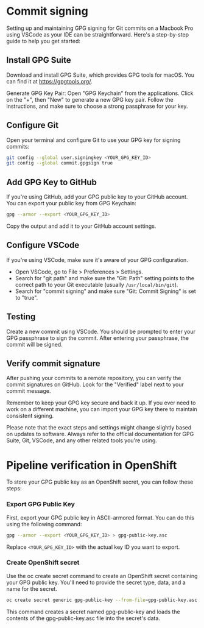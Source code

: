 # Commit signing

Setting up and maintaining GPG signing for Git commits on a Macbook Pro using VSCode as your IDE can be straightforward. Here's a step-by-step guide to help you get started:

## Install GPG Suite 
Download and install GPG Suite, which provides GPG tools for macOS. You can find it at https://gpgtools.org/.

Generate GPG Key Pair:
Open "GPG Keychain" from the applications. Click on the "+", then "New" to generate a new GPG key pair. Follow the instructions, and make sure to choose a strong passphrase for your key.

## Configure Git
Open your terminal and configure Git to use your GPG key for signing commits:

```bash
git config --global user.signingkey <YOUR_GPG_KEY_ID>
git config --global commit.gpgsign true
```

## Add GPG Key to GitHub

If you're using GitHub, add your GPG public key to your GitHub account. You can export your public key from GPG Keychain:

```bash
gpg --armor --export <YOUR_GPG_KEY_ID>
```

Copy the output and add it to your GitHub account settings.

## Configure VSCode
If you're using VSCode, make sure it's aware of your GPG configuration.

- Open VSCode, go to File > Preferences > Settings.
- Search for "git path" and make sure the "Git: Path" setting points to the correct path to your Git executable (usually `/usr/local/bin/git`).
- Search for "commit signing" and make sure "Git: Commit Signing" is set to "true".

## Testing
Create a new commit using VSCode. You should be prompted to enter your GPG passphrase to sign the commit. After entering your passphrase, the commit will be signed.

## Verify commit signature
After pushing your commits to a remote repository, you can verify the commit signatures on GitHub. Look for the "Verified" label next to your commit message.

Remember to keep your GPG key secure and back it up. If you ever need to work on a different machine, you can import your GPG key there to maintain consistent signing.

Please note that the exact steps and settings might change slightly based on updates to software. Always refer to the official documentation for GPG Suite, Git, VSCode, and any other related tools you're using.

# Pipeline verification in OpenShift

To store your GPG public key as an OpenShift secret, you can follow these steps:

### Export GPG Public Key
First, export your GPG public key in ASCII-armored format. You can do this using the following command:

```bash
gpg --armor --export <YOUR_GPG_KEY_ID> > gpg-public-key.asc
```

Replace `<YOUR_GPG_KEY_ID>` with the actual key ID you want to export.

### Create OpenShift secret
Use the oc create secret command to create an OpenShift secret containing your GPG public key. You'll need to provide the secret type, data, and a name for the secret.

```bash
oc create secret generic gpg-public-key --from-file=gpg-public-key.asc
```

This command creates a secret named gpg-public-key and loads the contents of the gpg-public-key.asc file into the secret's data.
